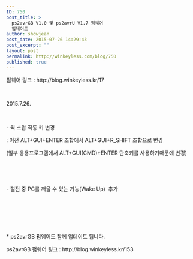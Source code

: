 ```yaml
---
ID: 750
post_title: >
  ps2avrGB V1.0 및 ps2avrU V1.7 펌웨어
  업데이트
author: showjean
post_date: 2015-07-26 14:29:43
post_excerpt: ""
layout: post
permalink: http://winkeyless.com/blog/750
published: true
---
```

<p>펌웨어 링크 : http://blog.winkeyless.kr/17</p><p><br /></p><p>2015.7.26.</p><p><br /></p><p>- 퀵 스왑 작동 키 변경</p><p>: 이전 ALT+GUI+ENTER 조합에서&nbsp;ALT+GUI+R_SHIFT 조합으로 변경</p><p>(일부 응용프로그램에서&nbsp;ALT+GUI(CMD)+ENTER 단축키를 사용하기때문에&nbsp;변경)</p><p><br /></p><p><br /></p><p>- 절전 중 PC를 깨울 수 있는 기능(Wake Up)&nbsp; 추가</p><p><br /></p><p><br /></p><p><br /></p><p>* ps2avrGB 펌웨어도 함께 업데이트 됩니다.</p><p>ps2avrGB 펌웨어 링크 : http://blog.winkeyless.kr/153</p>